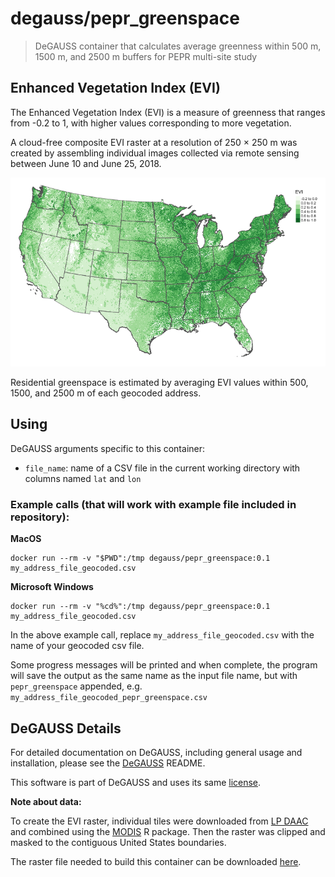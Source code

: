 # degauss/pepr_greenspace

> DeGAUSS container that calculates average greenness within 500 m, 1500 m, and 2500 m buffers for PEPR multi-site study

## Enhanced Vegetation Index (EVI)

The Enhanced Vegetation Index (EVI) is a measure of greenness that ranges from -0.2 to 1, with higher values corresponding to more vegetation.

A cloud-free composite EVI raster at a resolution of 250 × 250 m was created by assembling individual images collected via remote sensing between June 10 and June 25, 2018.

![](figs/evi_us.png)

Residential greenspace is estimated by averaging EVI values within 500, 1500, and 2500 m of each geocoded address.

## Using

DeGAUSS arguments specific to this container:

- `file_name`: name of a CSV file in the current working directory with columns named `lat` and `lon`

### Example calls (that will work with example file included in repository):

**MacOS**

```
docker run --rm -v "$PWD":/tmp degauss/pepr_greenspace:0.1 my_address_file_geocoded.csv
```

**Microsoft Windows**

```
docker run --rm -v "%cd%":/tmp degauss/pepr_greenspace:0.1 my_address_file_geocoded.csv
```

In the above example call, replace `my_address_file_geocoded.csv` with the name of your geocoded csv file.

Some progress messages will be printed and when complete, the program will save the output as the same name as the input file name, but with `pepr_greenspace` appended, e.g. `my_address_file_geocoded_pepr_greenspace.csv`

## DeGAUSS Details

For detailed documentation on DeGAUSS, including general usage and installation, please see the [DeGAUSS](https://github.com/cole-brokamp/DeGAUSS) README.

This software is part of DeGAUSS and uses its same [license](https://github.com/cole-brokamp/DeGAUSS/blob/master/LICENSE.txt).

**Note about data:** 

To create the EVI raster, individual tiles were downloaded from [LP DAAC](https://lpdaac.usgs.gov/) and combined using the [MODIS](https://github.com/MatMatt/MODIS) R package. Then the raster was clipped and masked to the contiguous United States boundaries.

The raster file needed to build this container can be downloaded [here](https://s3.amazonaws.com/geomarker.grapph/greenspace/pepr_evi_June_2018_5072.tif). 

